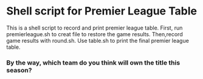 # Shell script for Premier League Table
This is a shell script to record and print premier league table.
First, run premierleague.sh to creat file to restore the game results.
Then,record game results with round.sh.
Use table.sh to print the final premier league table.
### By the way, which team do you think will own the title this season?
